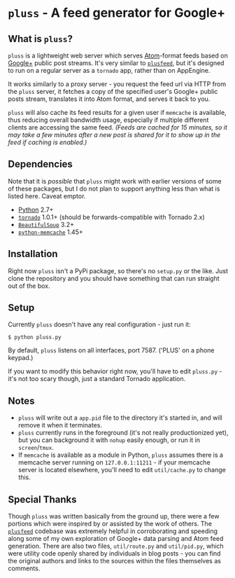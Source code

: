 `pluss` - A feed generator for Google+
======================================

What is `pluss`?
----------------

`pluss` is a lightweight web server which serves [Atom][6]-format feeds based on [Google+][5] public post streams. It's very similar to [`plusfeed`][7], but it's designed to run on a regular server as a `tornado` app, rather than on AppEngine.

It works similarly to a proxy server - you request the feed url via HTTP from the `pluss` server, it fetches a copy of the specified user's Google+ public posts stream, translates it into Atom format, and serves it back to you.

`pluss` will also cache its feed results for a given user if `memcache` is available, thus reducing overall bandwidth usage, especially if multiple different clients are accessing the same feed. *(Feeds are cached for 15 minutes, so it may take a few minutes after a new post is shared for it to show up in the feed if caching is enabled.)*

Dependencies
------------

Note that it is *possible* that `pluss` might work with earlier versions of some of these packages, but I do not plan to support anything less than what is listed here. Caveat emptor.

 - [Python][3] 2.7+
 - [`tornado`][1] 1.0.1+ (should be forwards-compatible with Tornado 2.x)
 - [`BeautifulSoup`][2] 3.2+
 - [`python-memcache`][4] 1.45+

Installation
------------

Right now `pluss` isn't a PyPi package, so there's no `setup.py` or the like. Just clone the repository and you should have something that can run straight out of the box.

Setup
-----

Currently `pluss` doesn't have any real configuration - just run it:

    $ python pluss.py

By default, `pluss` listens on all interfaces, port 7587. ('PLUS' on a phone keypad.)

If you want to modify this behavior right now, you'll have to edit `pluss.py` - it's not too scary though, just a standard Tornado application.

Notes
-----

 - `pluss` will write out a `app.pid` file to the directory it's started in, and will remove it when it terminates.
 - `pluss` currently runs in the foreground (it's not really productionized yet), but you can background it with `nohup` easily enough, or run it in `screen`/`tmux`.
 - If `memcache` is available as a module in Python, `pluss` assumes there is a memcache server running on `127.0.0.1:11211` - if your memcache server is located elsewhere, you'll need to edit `util/cache.py` to change this.

Special Thanks
--------------

Though `pluss` was written basically from the ground up, there were a few portions which were inspired by or assisted by the work of others. The [`plusfeed`][7] codebase was extremely helpful in corroborating and speeding along some of my own exploration of Google+ data parsing and Atom feed generation. There are also two files, `util/route.py` and `util/pid.py`, which were utility code openly shared by individuals in blog posts - you can find the original authors and links to the sources within the files themselves as comments.

 [1]: http://www.tornadoweb.org/
 [2]: http://www.crummy.com/software/BeautifulSoup/
 [3]: http://python.org/
 [4]: http://www.tummy.com/Community/software/python-memcached/
 [5]: http://plus.google.com
 [6]: http://en.wikipedia.org/wiki/Atom_%28standard%29
 [7]: https://github.com/russellbeattie/plusfeed
